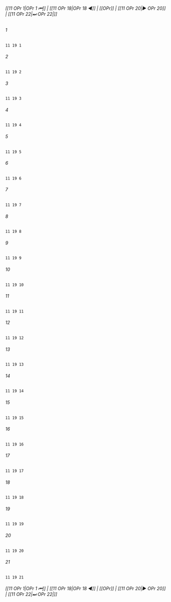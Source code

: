 
###### [[11 OPr 1|OPr 1 ⏮]] | [[11 OPr 18|OPr 18 ◀]] | [[OPr]] | [[11 OPr 20|▶ OPr 20]] | [[11 OPr 22|⏭ OPr 22|]]

###### 1
``` verse
11 19 1 
```
###### 2
``` verse
11 19 2 
```
###### 3
``` verse
11 19 3 
```
###### 4
``` verse
11 19 4 
```
###### 5
``` verse
11 19 5 
```
###### 6
``` verse
11 19 6 
```
###### 7
``` verse
11 19 7 
```
###### 8
``` verse
11 19 8 
```
###### 9
``` verse
11 19 9 
```
###### 10
``` verse
11 19 10 
```
###### 11
``` verse
11 19 11 
```
###### 12
``` verse
11 19 12 
```
###### 13
``` verse
11 19 13 
```
###### 14
``` verse
11 19 14 
```
###### 15
``` verse
11 19 15 
```
###### 16
``` verse
11 19 16 
```
###### 17
``` verse
11 19 17 
```
###### 18
``` verse
11 19 18 
```
###### 19
``` verse
11 19 19 
```
###### 20
``` verse
11 19 20 
```
###### 21
``` verse
11 19 21 
```

###### [[11 OPr 1|OPr 1 ⏮]] | [[11 OPr 18|OPr 18 ◀]] | [[OPr]] | [[11 OPr 20|▶ OPr 20]] | [[11 OPr 22|⏭ OPr 22|]]

